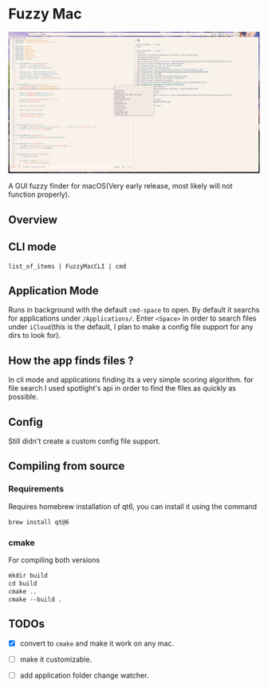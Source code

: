 # Fuzzy Mac
![Example](./res/overview.png)

A GUI fuzzy finder for macOS(Very early release, most likely will not function properly).

## Overview

## CLI mode
```
list_of_items | FuzzyMacCLI | cmd
```

## Application Mode
Runs in background with the default `cmd-space` to open. By
default it searchs for applications under `/Applications/`. Enter `<Space>` in
order to search files under `iCloud`(this is the default, I plan to make a config file support
for any dirs to look for).

## How the app finds files ?
In cli mode and applications finding its a very simple scoring algorithm.
for file search I used spotlight's api in order to find the files as quickly as possible.

## Config

Still didn't create a custom config file support.

## Compiling from source


### Requirements

Requires homebrew installation of qt6, you can install it using the command
```bash
brew install qt@6

```

### cmake
For compiling both versions
```
mkdir build
cd build
cmake ..
cmake --build .
```

## TODOs

- [x] convert to `cmake` and make it work on any mac.
- [ ] make it customizable.
- [ ] add application folder change watcher.



